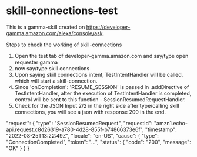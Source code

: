 # skill-connections-test

This is a gamma-skill created on  https://developer-gamma.amazon.com/alexa/console/ask.

Steps to check the working of skill-connections

1. Open the test tab of developer-gamma.amazon.com and say/type open requester gamma
2. now say/type skill connections
3. Upon saying skill connections intent, TestIntentHandler will be called, which will start a skill-connection. 
4. Since 'onCompletion': 'RESUME_SESSION' is passed in .addDirective of TestIntentHandler, after the execution of TestIntentHandler is completed, control will be sent to this function - SessionResumedRequestHandler.
5. Check for the JSON Input 2/2 in the right side after type/calling skill connections, you will see a json with response 200 in the end.

"request": {
		"type": "SessionResumedRequest",
		"requestId": "amzn1.echo-api.request.c8d26319-a780-4d28-855f-b74866373e6f",
		"timestamp": "2022-08-25T13:22:49Z",
		"locale": "en-US",
		"cause": {
			"type": "ConnectionCompleted",
			"token": "...",
			"status": {
				"code": "200",
				"message": "OK"
			}
		}
	}

